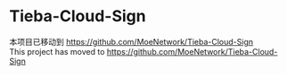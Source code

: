# Tieba-Cloud-Sign
本项目已移动到 https://github.com/MoeNetwork/Tieba-Cloud-Sign         
This project has moved to  https://github.com/MoeNetwork/Tieba-Cloud-Sign
